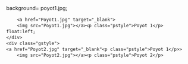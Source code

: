 <html>
<head>
<meta charset="utf-8">
<title>Untitled Document</title>
 <link href="gallerystyle.css" rel="stylesheet" >
<style>
div{
 Background-image:src'Poyot1.jpg;}
</style>

</head>



<body>
 background= poyot1.jpg;
 <div class="gstyle">
    
        <a href="Poyot1.jpg" target="_blank">
        <img src="Poyot1.jpg"></a><p class="pstyle">Poyot 1</p>
    float:left;
    </div>
    <div class="gstyle">
    <a href="Poyot2.jpg" target="_blank"<p class="pstyle">Poyot 1</p>>
        <img src="Poyot2.jpg"></a><p class="pstyle">Poyot 2</p>
    
</body>
</html>

